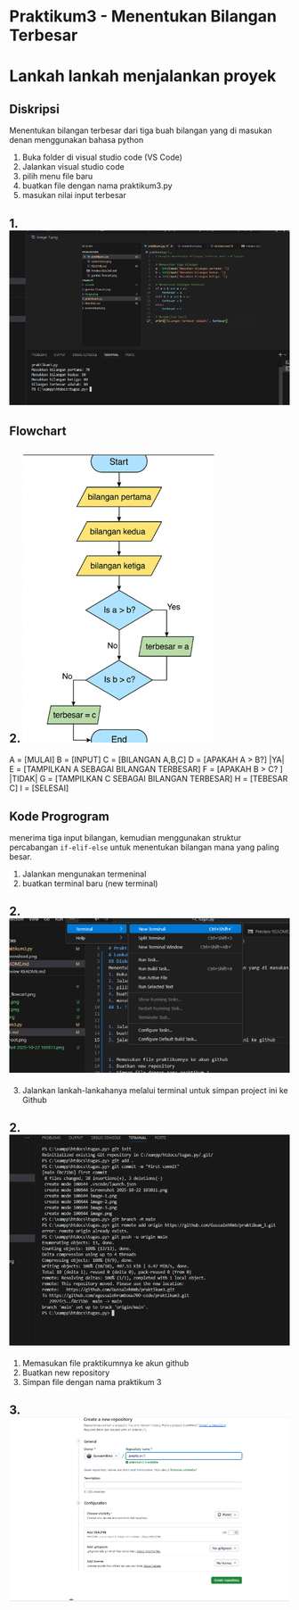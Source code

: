 # Praktikum3 - Menentukan Bilangan Terbesar
# Lankah lankah menjalankan proyek
## Diskripsi
Menentukan bilangan terbesar dari tiga buah bilangan yang di masukan denan menggunakan bahasa python
1. Buka folder di visual studio code (VS Code)
2. Jalankan visual studio code
3. pilih menu file baru 
4. buatkan file dengan nama praktikum3.py
5. masukan nilai input terbesar
## 1. ![alt text](ss/image-6.png)

## Flowchart
## 2. ![alt text](ss/image-2.png)
A = [MULAI] 
B = [INPUT]
C = [BILANGAN A,B,C]
D = [APAKAH A > B?] |YA| 
E = [TAMPILKAN A SEBAGAI BILANGAN TERBESAR]
F = [APAKAH B > C? ] |TIDAK|
G = [TAMPILKAN C SEBAGAI BILANGAN TERBESAR]
H = [TEBESAR C]
I = [SELESAI]

## Kode Progrogram
 menerima tiga input bilangan, kemudian menggunakan struktur percabangan `if-elif-else` untuk menentukan bilangan mana yang paling besar.

1. Jalankan mengunakan termeninal
2. buatkan terminal baru (new terminal)
## 2. ![alt text](ss/image-3.png)
3. Jalankan lankah-lankahanya melalui terminal untuk simpan project ini ke Github
## 2. ![alt text](ss/image-4.png)

1. Memasukan file praktikumnya ke akun github
2. Buatkan new repository 
3. Simpan file dengan nama praktikum 3
## 3. ![alt text](ss/image-5.png)